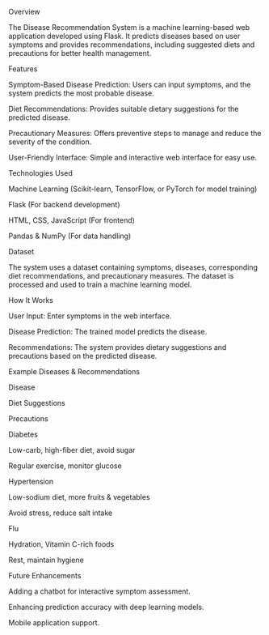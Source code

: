 Overview

The Disease Recommendation System is a machine learning-based web application developed using Flask. It predicts diseases based on user symptoms and provides recommendations, including suggested diets and precautions for better health management.

Features

Symptom-Based Disease Prediction: Users can input symptoms, and the system predicts the most probable disease.

Diet Recommendations: Provides suitable dietary suggestions for the predicted disease.

Precautionary Measures: Offers preventive steps to manage and reduce the severity of the condition.

User-Friendly Interface: Simple and interactive web interface for easy use.

Technologies Used

Machine Learning (Scikit-learn, TensorFlow, or PyTorch for model training)

Flask (For backend development)

HTML, CSS, JavaScript (For frontend)

Pandas & NumPy (For data handling)


Dataset

The system uses a dataset containing symptoms, diseases, corresponding diet recommendations, and precautionary measures. The dataset is processed and used to train a machine learning model.

How It Works

User Input: Enter symptoms in the web interface.

Disease Prediction: The trained model predicts the disease.

Recommendations: The system provides dietary suggestions and precautions based on the predicted disease.

Example Diseases & Recommendations

Disease

Diet Suggestions

Precautions

Diabetes

Low-carb, high-fiber diet, avoid sugar

Regular exercise, monitor glucose

Hypertension

Low-sodium diet, more fruits & vegetables

Avoid stress, reduce salt intake

Flu

Hydration, Vitamin C-rich foods

Rest, maintain hygiene

Future Enhancements

Adding a chatbot for interactive symptom assessment.

Enhancing prediction accuracy with deep learning models.

Mobile application support.





